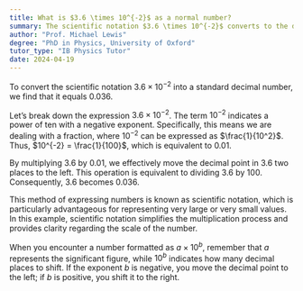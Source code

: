 ```yaml
---
title: What is $3.6 \times 10^{-2}$ as a normal number?
summary: The scientific notation $3.6 \times 10^{-2}$ converts to the decimal number $0.036$.
author: "Prof. Michael Lewis"
degree: "PhD in Physics, University of Oxford"
tutor_type: "IB Physics Tutor"
date: 2024-04-19
---
```


To convert the scientific notation $3.6 \times 10^{-2}$ into a standard decimal number, we find that it equals $0.036$.

Let’s break down the expression $3.6 \times 10^{-2}$. The term $10^{-2}$ indicates a power of ten with a negative exponent. Specifically, this means we are dealing with a fraction, where $10^{-2}$ can be expressed as $\frac{1}{10^2}$. Thus, $10^{-2} = \frac{1}{100}$, which is equivalent to $0.01$.

By multiplying $3.6$ by $0.01$, we effectively move the decimal point in $3.6$ two places to the left. This operation is equivalent to dividing $3.6$ by $100$. Consequently, $3.6$ becomes $0.036$.

This method of expressing numbers is known as scientific notation, which is particularly advantageous for representing very large or very small values. In this example, scientific notation simplifies the multiplication process and provides clarity regarding the scale of the number.

When you encounter a number formatted as $a \times 10^b$, remember that $a$ represents the significant figure, while $10^b$ indicates how many decimal places to shift. If the exponent $b$ is negative, you move the decimal point to the left; if $b$ is positive, you shift it to the right.
    